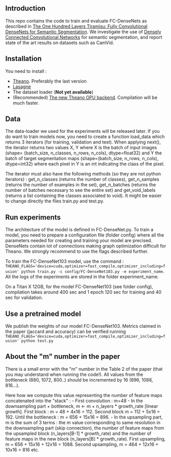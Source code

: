 ## Introduction

This repo contains the code to train and evaluate FC-DenseNets as described in [The One Hundred Layers Tiramisu:
Fully Convolutional DenseNets for Semantic Segmentation](https://arxiv.org/abs/1611.09326). We investigate the use of [Densely Connected Convolutional Networks](https://arxiv.org/abs/1608.06993) for semantic segmentation, and report state of the art results on datasets such as CamVid.

## Installation


You need to install :
- [Theano](https://github.com/Theano/Theano). Preferably the last version
- [Lasagne](https://github.com/Lasagne/Lasagne)
- The dataset loader (**Not yet available**)
- (Recommended) [The new Theano GPU backend](https://github.com/Theano/libgpuarray). Compilation will be much faster.


## Data

The data-loader we used for the experiments will be released later. If you do want to train models now, you need to create a function load_data which returns 3 iterators (for training, validation and test). When applying next(), the iterator returns two values X, Y where X is the batch of input images (shape= (batch_size, n_classes, n_rows, n_cols), dtype=float32) and Y the batch of target segmentation maps (shape=(batch_size, n_rows, n_cols), dtype=int32) where each pixel in Y is an int indicating the class of the pixel.

The iterator must also have the following methods (so they are not python iterators) : get_n_classes (returns the number of classes), get_n_samples (returns the number of examples in the set), get_n_batches (returns the number of batches necessary to see the entire set) and get_void_labels (returns a list containing the classes associated to void). It might be easier to change directly the files train.py and test.py.


## Run experiments

The architecture of the model is defined in FC-DenseNet.py. To train a model, you need to prepare a configuration file (folder config) where all the parameters needed for creating and training your model are precised. DenseNets contain lot of connections making graph optimization difficult for Theano. We strongly recommend to use the flags described further.

To train the FC-DenseNet103 model, use the command : `THEANO_FLAGS='device=cuda,optimizer=fast_compile,optimizer_including=fusion' python train.py -c config/FC-DenseNet103.py -e experiment_name`. All the logs of the experiments are stored in the folder experiment_name.

On a Titan X 12GB, for the model FC-DenseNet103 (see folder config), compilation takes around 400 sec and 1 epoch 120 sec for training and 40 sec for validation.

## Use a pretrained model

We publish the weights of our model FC-DenseNet103. Metrics claimed in the paper (jaccard and accuracy) can be verified running 
`THEANO_FLAGS='device=cuda,optimizer=fast_compile,optimizer_including=fusion' python test.py`

## About the "m" number in the paper

There is a small error with the "m" number in the Table 2 of the paper (that you may understand when running the code!). All values from the bottleneck (880, 1072, 800..) should be incremented by 16 (896, 1088, 816...).

Here how we compute this value representing the number of feature maps concatenated into the "stack" : 
    - First convolution : m=48
    - In the downsampling part + bottleneck, m <- m + n_layers * growth_rate [linear growth]. First block : m = 48 + 4x16 = 112. Second block m = 112 + 5x16 = 192. Until the bottleneck : m = 656 + 15x16 = 896.
    - In the upsampling part, m is the sum of 3 terms : the m value corresponding to same resolution in the downsampling part (skip connection), the number of feature maps from the upsampled block (n_layers[B-1] * growth_rate) and the number of feature maps in the new block (n_layers[B] * growth_rate). First upsampling, m =  656 + 15x16 + 12x16 = 1088. Second upsampling, m = 464 + 12x16 + 10x16 = 816 etc.
    



